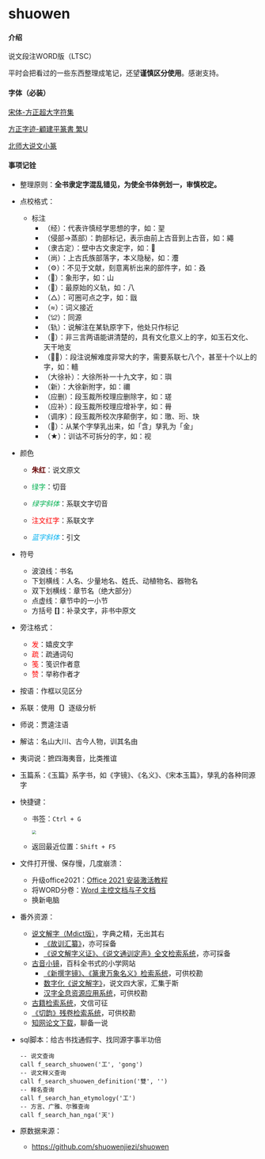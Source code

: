 # shuowen

#### 介绍
说文段注WORD版（LTSC）

平时会把看过的一些东西整理成笔记，还望**谨慎区分使用**。感谢支持。

#### 字体（必装）

[宋体-方正超大字符集](./Fonts/宋体-方正超大字符集.TTF)

[方正字迹-顧建平篆書 繁U](./Fonts/方正字迹-顧建平篆書%20繁U.TTF)

[北师大说文小篆](./Fonts/北师大说文小篆.ttf)

#### 事项记铨

* 整理原则：**全书隶定字混乱错见，为使全书体例划一，审慎校定。**
* 点校格式：

  * 标注
    * （经）：代表许慎经学思想的字，如：䍿
    * （侵部->蒸部）：韵部标记，表示由前上古音到上古音，如：繩
    * （隶古定）：壁中古文隶定字，如：𤾊
    * （尚）：上古氏族部落字，本义隐秘，如：灋
    * （⚙️）：不见于文献，刻意离析出来的部件字，如：叒
    * （🐘）：象形字，如：山
    * （🔴）：最原始的义轨，如：八
    * （△）：可圈可点之字，如：戩
    * （≈）：词义接近
    * （≌）：同源
    * （轨）：说解注在某轨原字下，他处只作标记
    * （📖）：非三言两语能讲清楚的，具有文化意义上的字，如玉石文化、天干地支
    * （😵‍💫）：段注说解难度非常大的字，需要系联七八个，甚至十个以上的字，如：轖
    * （大徐补）：大徐所补一十九文字，如：璵
    * （新）：大徐新附字，如：禰
    * （应删）：段玉裁所校理应删除字，如：瑳
    * （应补）：段玉裁所校理应增补字，如：䑁
    * （调序）：段玉裁所校次序颠倒字，如：璬、珩、玦
    * （🤰）：从某个字孳乳出来，如「含」孳乳为「金」
    * （★）：训诂不可拆分的字，如：视


* 颜色
    * <span style="color:#660000;font-weight:bold">朱红</span>：说文原文

    * <span style="color:#00B050">绿字</span>：切音

    * <span style="color:#00B050;font-style:italic">绿字斜体</span>：系联文字切音

    * <span style="color:red">注文红字</span>：系联文字

    * <span style="color:#00B0F0;font-style:italic">蓝字斜体</span>：引文

* 符号
    * 波浪线：书名
    * 下划横线：人名、少量地名、姓氏、动植物名、器物名
    * 双下划横线：章节名（绝大部分）
    * 点虚线：章节中的一小节
    * 方括号 **[]**：补录文字，非书中原文

* 旁注格式：
  * <span style="color:red">发</span>：嬉皮文字
  * <span style="color:red">疏</span>：疏通词句
  * <span style="color:red">笺</span>：笺识作者意
  * <span style="color:red">赞</span>：举称作者才

* 按语：作框以见区分

* 系联：使用<strong>〔〕</strong>逐级分析

* 师说：贾逵注语

* 解诂：名山大川、古今人物，训其名由

* 夷词说：摭四海夷音，比类推谊

* 玉篇系：《玉篇》系字书，如《字镜》、《名义》、《宋本玉篇》，孳乳的各种同源字

* 快捷键：

  * 书签：`Ctrl + G`

    <img src="bookmark.png" style="zoom: 50%;" />

  * 返回最近位置：`Shift + F5`

* 文件打开慢、保存慢，几度崩溃：

  * 升级office2021：[Office 2021 安装激活教程](https://www.bilibili.com/read/cv11733923)
  * 将WORD分卷：[Word 主控文档与子文档](https://www.bilibili.com/video/BV1cT4y1g716?share_source=copy_web)
  * 换新电脑

* 番外资源：
  * [说文解字（Mdict版）](https://forum.freemdict.com/t/topic/9351)，字典之精，无出其右
    * [《故训汇纂》](https://forum.freemdict.com/t/topic/11957)，亦可採备
    * [《说文解字义证》、《说文通训定声》全文检索系统](http://www.homeinmists.com/shuowen/yizheng.html)，亦可採备
  * [古音小镜](http://www.kaom.net/)，百科全书式的小学网站
    * [《新撰字镜》、《篆隶万象名义》检索系统](https://github.com/shikeda/HDIC)，可供校勘
    * [数字化《说文解字》](http://szsw.bnu.edu.cn/)，说文四大家，汇集于斯
    * [汉字全息资源应用系统](https://qxk.bnu.edu.cn/)，可供校勘
  * [古籍检索系统](https://www.shidianguji.com/)，文信可征
  * [《切韵》残卷检索系统](https://suzukish.sakura.ne.jp/search/qieyun/index.php)，可供校勘
  * [知网论文下载](http://b.r88r.top/)，聊备一说

* sql脚本：给古书找通假字、找同源字事半功倍

    ```
    -- 说文查询
    call f_search_shuowen('工', 'gong')
    -- 说文释义查询
    call f_search_shuowen_definition('雙', '')
    -- 释名查询
    call f_search_han_etymology('工')
    -- 方言、广雅、尔雅查询
    call f_search_han_nga('天')
    ```
    
    
    
    
    
* 原数据来源：
  * https://github.com/shuowenjiezi/shuowen

